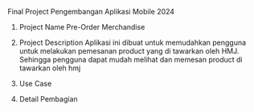 Final Project Pengembangan Aplikasi Mobile 2024

1. Project Name
   Pre-Order Merchandise

   
2. Project Description
   Aplikasi ini dibuat untuk memudahkan pengguna untuk melakukan pemesanan product yang di tawarkan oleh HMJ.
   Sehingga pengguna dapat mudah melihat dan memesan product di tawarkan oleh hmj
   
3. Use Case

   
5. Detail Pembagian 
   
